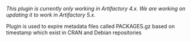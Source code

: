 *This plugin is currently only working in Artifactory 4.x. We are working on updating it to work in Artifactory 5.x.*

Plugin is used to expire metadata files called PACKAGES.gz based on timestamp which exist in CRAN and Debian repositories